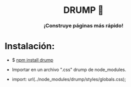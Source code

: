 <h1 align="center">DRUMP 🥁</h1>
<h3 align="center">¡Construye páginas más rápido!</h3>

# Instalación:

- $ [npm install drump](https://www.npmjs.com/package/drump)

- Importar en un archivo ".css" drump de node_modules.

- import: url(../node_modules/drump/styles/globals.css);
